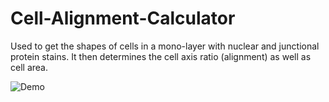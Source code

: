 # Cell-Alignment-Calculator
Used to get the shapes of cells in a mono-layer with nuclear and junctional protein stains. It then determines the cell axis ratio (alignment) as well as cell area.

![Demo](https://user-images.githubusercontent.com/68864205/127901910-377da8f5-fedb-40b0-86c7-db1dd2ed1ada.png)
